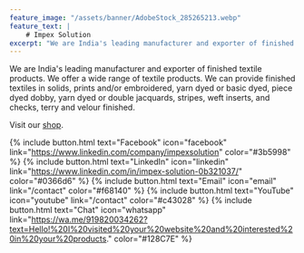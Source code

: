 ```yaml
---
feature_image: "/assets/banner/AdobeStock_285265213.webp"
feature_text: |
    # Impex Solution
excerpt: "We are India's leading manufacturer and exporter of finished textile products. We offer textiles in different colors, shapes and sizes."
---
```


We are India's leading manufacturer and exporter of finished textile products. We offer a wide range of textile products. 
We can provide finished textiles in solids, prints and/or embroidered, yarn dyed or basic dyed, piece dyed dobby, yarn dyed or double jacquards, stripes, weft inserts, and checks, terry and velour finished.  

Visit our [shop](/shop).

{% include button.html text="Facebook" icon="facebook" link="https://www.linkedin.com/company/impexsolution" color="#3b5998" %} {% include button.html text="LinkedIn" icon="linkedin" link="https://www.linkedin.com/in/impex-solution-0b321037/" color="#0366d6" %} {% include button.html text="Email" icon="email" link="/contact" color="#f68140" %} {% include button.html text="YouTube" icon="youtube" link="/contact" color="#c43028" %} {% include button.html text="Chat" icon="whatsapp" link="https://wa.me/919820034262?text=Hello!%20I%20visited%20your%20website%20and%20interested%20in%20your%20products." color="#128C7E" %}
